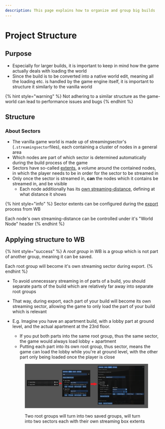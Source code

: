```yaml
---
description: This page explains how to organize and group big builds
---
```


# Project Structure

## Purpose

* Especially for larger builds, it is important to keep in mind how the game actually deals with loading the world
* Since the build is to be converted into a native world edit, meaning all the loading etc. is handled by the game engine itself, it is important to structure it similarly to the vanilla world

{% hint style="warning" %}
Not adhering to a similar structure as the game-world can lead to performance issues and bugs
{% endhint %}

## Structure

### About Sectors

* The vanilla game world is made up of streamingsector's (`.streamingsector`files), each containing a cluster of nodes in a general area
* Which nodes are part of which sector is determined automatically during the build process of the game
* Sectors have so-called [extents](exporting-from-object-spawner.md#streaming-ranges), a volume around the contained nodes, in which the player needs to be in order for the sector to be streamed in
* Only once the sector is streamed in, **can** the nodes which it contains be streamed in, and be visible
  * Each node additionally has its [own streaming-distance](exporting-from-object-spawner.md#streaming-ranges), defining at what distance it shows

{% hint style="info" %}
Sector extents can be configured during the [export](exporting-from-object-spawner.md) process from WB

Each node's own streaming-distance can be controlled under it's "World Node" header
{% endhint %}

## Applying structure to WB

{% hint style="success" %}
A _root group_ in WB is a group which is not part of another group, meaning it can be saved.

Each root group will become it's own streaming sector during export.
{% endhint %}

* To avoid unnecessary streaming in of parts of a build, you should separate parts of the build which are relatively far away into separate root groups
* That way, during export, each part of your build will become its own streaming sector, allowing the game to only load the part of your build which is relevant
*   E.g. Imagine you have an apartment build, with a lobby part at ground level, and the actual apartment at the 23rd floor.

    * If you put both parts into the same root group, thus the same sector, the game would always load lobby + apartment
    * Putting each part into its own root group, thus sector, means the game can load the lobby while you're at ground level, with the other part only being loaded once the player is close

    <figure><img src="../../../.gitbook/assets/image.png" alt=""><figcaption><p>Two root groups will turn into two saved groups, will turn into two sectors each with their own streaming box extents</p></figcaption></figure>
